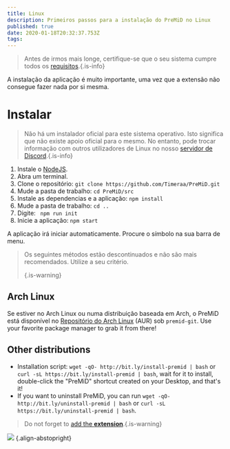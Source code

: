 ```yaml
---
title: Linux
description: Primeiros passos para a instalação do PreMiD no Linux
published: true
date: 2020-01-18T20:32:37.753Z
tags:
---
```


> Antes de irmos mais longe, certifique-se que o seu sistema cumpre todos os [requisitos](/install/requirements).{.is-info}

A instalação da aplicação é muito importante, uma vez que a extensão não consegue fazer nada por si mesma.

# Instalar
> Não há um instalador oficial para este sistema operativo. Isto significa que não existe apoio oficial para o mesmo. No entanto, pode trocar informação com outros utilizadores de Linux no nosso [servidor de Discord](https://discord.gg/premid/).{.is-info}

1. Instale o [NodeJS](https://nodejs.org/en/).
2. Abra um terminal.
3. Clone o repositório: `git clone https://github.com/Timeraa/PreMiD.git`
4. Mude a pasta de trabalho: `cd PreMiD/src`
5. Instale as dependencias e a aplicação: `npm install`
6. Mude a pasta de trabalho: `cd ..`
7. Digite: ` npm run init`
8. Inicie a aplicação: `npm start`

A aplicação irá iniciar automaticamente. Procure o símbolo na sua barra de menu.

> Os seguintes métodos estão descontinuados e não são mais recomendados. Utilize a seu critério. 
> 
> {.is-warning}

## Arch Linux
Se estiver no Arch Linux ou numa distribuição baseada em Arch, o PreMiD está disponível no [Repositório do Arch Linux](https://aur.archlinux.org/packages/premid-git/) (AUR) sob `premid-git`. Use your favorite package manager to grab it from there!

## Other distributions
- Installation script: `wget -qO- http://bit.ly/install-premid | bash` or `curl -sL https://bit.ly/install-premid | bash`, wait for it to install, double-click the "PreMiD" shortcut created on your Desktop, and that's it!
- If you want to uninstall PreMiD, you can run `wget -qO- http://bit.ly/uninstall-premid | bash` or `curl -sL https://bit.ly/uninstall-premid | bash`.

> Do not forget to [add the **extension**](/install).{.is-warning}

![](https://a.icons8.com/TqgWTTfw/Oy7xHF/svg.svg) {.align-abstopright}